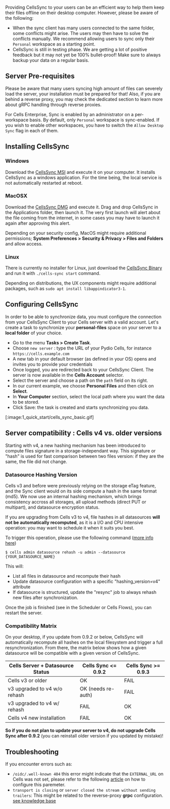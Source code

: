 Providing CellsSync to your users can be an efficient way to help them keep their files offline on their desktop computer.  However, please be aware of the following:  

- When the sync client has many users connected to the same folder, some conflicts might arise. The users may then have to solve the conflicts manually. We recommend allowing users to sync only their `Personal` workspace as a starting point.
- CellsSync is still in testing phase. We are getting a lot of positive feedback but it may not yet be 100% bullet-proof! Make sure to always backup your data on a regular basis.

## Server Pre-requisites

Please be aware that many users syncing high amount of files can severely load the server, your installation must be prepared for that! Also, if you are behind a reverse proxy, you may check the dedicated section to learn more about gRPC handling through reverse proxies.

For Cells Enterprise, Sync is enabled by an administrator on a per-workspace basis. By default, only `Personal` workspace is sync-enabled. If you wish to enable other workspaces, you have to switch the `Allow Desktop Sync` flag in each of them.

## Installing CellsSync

### Windows

Download the [CellsSync MSI](https://download.pydio.com/latest/cells-sync/release/{latest}/windows-amd64/CellsSync-{latest}.msi) and execute it on your computer. It installs CellsSync as a windows application. For the time being, the local service is not automatically restarted at reboot.

### MacOSX

Download the [CellsSync DMG](https://download.pydio.com/latest/cells-sync/release/{latest}/darwin-amd64/CellsSync-{latest}.dmg) and execute it. Drag and drop CellsSync in the Applications folder, then launch it. The very first launch will alert about the file coming from the internet, in some cases you may have to launch it again after approving this alert.

Depending on your security config, MacOS might require additional permissions; **System Preferences > Security & Privacy > Files and Folders** and allow access.

### Linux

There is currently no installer for Linux, just download the [CellsSync Binary](https://download.pydio.com/latest/cells-sync/release/{latest}/linux-amd64/cells-sync) and run it with `./cells-sync start` command.

Depending on distributions, the UX components might require additional packages, such as `sudo apt install libappindicator3-1`.

## Configuring CellsSync

In order to be able to synchronize data, you must configure the connection from your CellsSync Client to your Cells server with a valid account. Let's create a task to synchronize your **personal-files** space on your server to a **local folder** of your choice.

- Go to the menu **Tasks > Create Task**.
- Choose `new server` : type the URL of your Pydio Cells, for instance `https://cells.example.com`
- A new tab in your default browser (as defined in your OS) opens and invites you to provide your credentials
- Once logged, you are redirected back to your CellsSync Client. The server is now available in the **Cells Account** selector.
- Select the server and choose a path on the `path` field on its right.
- In our current example, we choose **Personal Files** and then click on **Select**.
- In **Your Computer** section, select the local path where you want the data to be stored.
- Click Save: the task is created and starts synchronizing you data.

[:image:1_quick_start/cells_sync_basic.gif]

## Server compatibility : Cells v4 vs. older versions

Starting with v4, a new hashing mechanism has been introduced to compute files signature in a storage-independant way. This signature or "hash" is used for fast comparison between two files version: if they are the same, the file did not change. 

### Datasource Hashing Version

Cells v3 and before were previously relying on the storage eTag feature, and the Sync client would on its side compute a hash in the same format (md5). We now use an internal hashing mechanism, which brings consistency accross all storages, all upload methods (direct PUT or multipart), and datasource encryption status. 

If you are upgrading from Cells v3 to v4, file hashes in all datasources **will not be automatically recomputed**, as it is a I/O and CPU intensive operation: you may want to schedule it when it suits you best. 

To trigger this operation, please use the following command ([more info here](../developer-guide/cells-admin-datasource-rehash)) 

```
$ cells admin datasource rehash -u admin --datasource {YOUR_DATASOURCE_NAME}
```

This will:
 
 - List all files in datasource and recompute their hash
 - Update datasource configuration with a specific "hashing_version=v4" attribute
 - If datasource is structured, update the "resync" job to always rehash new files after synchronization. 

Once the job is finished (see in the Scheduler or Cells Flows), you can restart the server.

### Compatibility Matrix

On your desktop, if you update from 0.9.2 or below, CellsSync will automatically recompute all hashes on the local filesystem and trigger a full resynchronization. From there, the matrix below shows how a given datasource will be compatible with a given version of CellsSync.

| Cells Server + Datasource Status | Cells Sync <= 0.9.2 | Cells Sync >= 0.9.3 | 
|----------------------------------|---------------------|---------------------|
| Cells v3 or older                | OK                  | FAIL                |
| v3 upgraded to v4 w/o rehash     | OK (needs re-auth)  | FAIL                |
| v3 upgraded to v4 w/ rehash      | FAIL                | OK                  |
| Cells v4 new installation        | FAIL                | OK                  |

**So if you do not plan to update your server to v4, do not upgrade Cells Sync after 0.9.2** (you can reinstall older version if you updated by mistake)!

## Troubleshooting

If you encounter errors such as:

- `/oidc/.well-known 404` this error might indicate that the `EXTERNAL_URL` on Cells was not set, please refer to the following [article](./configure-cells-reverse-proxy) on how to configure this paremeter.
- `transport is closing` or `server closed the stream without sending trailers`: This might be related to the reverse-proxy **grpc** configuration. [see knowledge base](https://pydio.com/en/docs/kb/deployment)